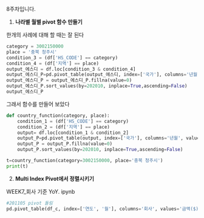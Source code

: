 8주차입니다.



1. **나라별 월별 pivot 함수 만들기**

한개의 사례에 대해 할 때는 잘 된다

```python
category = 3002150000
place = '충북 청주시'
condition_3 = (df['HS_CODE'] == category)
condition_4 = (df['지역'] == place)
output_에스디 = df.loc[condition_3 & condition_4]
output_에스디_P=pd.pivot_table(output_에스디, index=['국가'], columns='년월', values='금액($)',aggfunc=np.sum).reset_index()
output_에스디_P = output_에스디_P.fillna(value=0)
output_에스디_P.sort_values(by=202010, inplace=True,ascending=False)
output_에스디_P
```



그래서 함수를 만들어 보았다

```python
def country_function(category, place):
    condition_1 = (df['HS_CODE'] == category)
    condition_2 = (df['지역'] == place)
    output= df.loc[condition_1 & condition_2]
    output_P=pd.pivot_table(output, index=['국가'], columns='년월', values='금액($)',aggfunc=np.sum).reset_index()
    output_P = output_P.fillna(value=0)
    output_P.sort_values(by=202010, inplace=True,ascending=False)
```

```python
t=country_function(category=3002150000, place='충북 청주시')
print(t)
```



2. **Multi Index Pivot에서 정렬시키기**

WEEK7_회사 기준 YoY. ipynb

```python
#201105 pivot 돌림
pd.pivot_table(df_c, index=['연도', '월'], columns='회사', values='금액($)',aggfunc=np.sum).reset_index()
```



